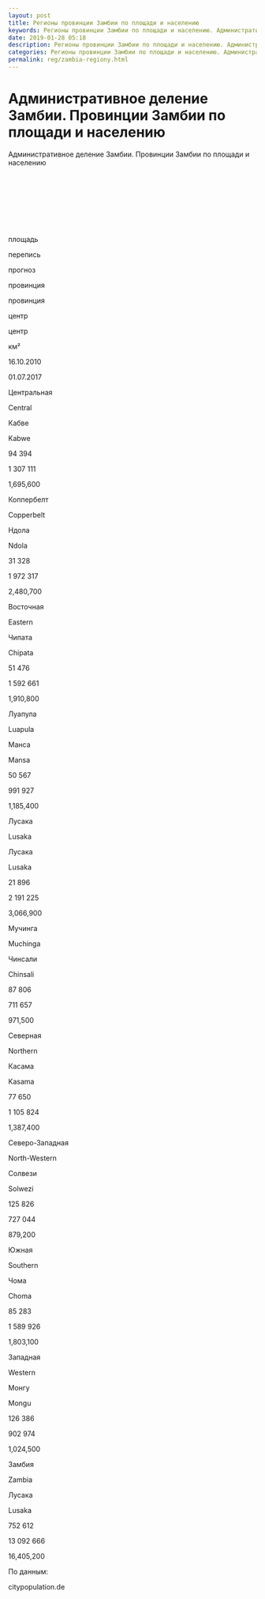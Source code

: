 ```yaml
---
layout: post
title: Регионы провинции Замбии по площади и населению 
keywords: Регионы провинции Замбии по площади и населению. Административное деление Замбии
date: 2019-01-28 05:18
description: Регионы провинции Замбии по площади и населению. Административное деление Замбии
categories: Регионы провинции Замбии по площади и населению. Административное деление Замбии
permalink: reg/zambia-regiony.html
---
```


# Административное деление Замбии. Провинции Замбии по площади и населению


Административное деление Замбии. Провинции Замбии по площади и населению









 


 


 


 


площадь


перепись


прогноз






провинция


провинция


центр


центр


км²


16.10.2010


01.07.2017






Центральная


Central


Кабве


Kabwe


94 394


1 307 111


1,695,600






Коппербелт


Copperbelt


Ндола


Ndola


31 328


1 972 317


2,480,700






Восточная


Eastern


Чипата


Chipata


51 476


1 592 661


1,910,800






Луапула


Luapula


Манса


Mansa


50 567


991 927


1,185,400






Лусака


Lusaka


Лусака


Lusaka


21 896


2 191 225


3,066,900






Мучинга


Muchinga


Чинсали


Chinsali


87 806


711 657


971,500






Северная


Northern


Касама


Kasama


77 650


1 105 824


1,387,400






Северо-Западная


North-Western


Солвези


Solwezi


125 826


727 044


879,200






Южная


Southern


Чома


Choma


85 283


1 589 926


1,803,100






Западная


Western


Монгу


Mongu


126 386


902 974


1,024,500






Замбия


Zambia


Лусака


Lusaka


752 612


13 092 666


16,405,200









По данным:


citypopulation.de



		

